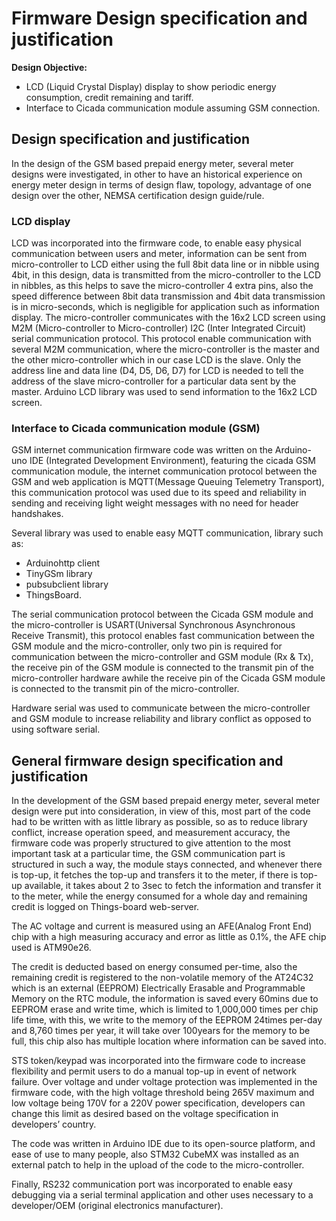 # Firmware Design specification and justification

**Design Objective:**

- LCD (Liquid Crystal Display) display to show periodic energy consumption, credit remaining and tariff.
- Interface to Cicada communication module assuming GSM connection.

## Design specification and justification

In the design of the GSM based prepaid energy meter, several meter designs were investigated, in other to have an historical experience on energy meter design in terms of design flaw, topology, advantage of one design over the other, NEMSA certification design guide/rule.

### LCD display

LCD was incorporated into the firmware code, to enable easy physical communication between users and meter, information can be sent from micro-controller to LCD either using the full 8bit data line or in nibble using 4bit, in this design, data is transmitted from the micro-controller to the LCD in nibbles, as this helps to save the micro-controller 4 extra pins, also the speed difference between 8bit data transmission and 4bit data transmission is in micro-seconds, which is negligible for application such as information display. The micro-controller communicates with the 16x2 LCD screen using M2M (Micro-controller to Micro-controller) I2C (Inter Integrated Circuit) serial communication protocol. This protocol enable communication with several M2M communication, where the micro-controller is the master and the other micro-controller which in our case LCD is the slave. Only the address line and data line (D4, D5, D6, D7) for LCD is needed to tell the address of the slave micro-controller for a particular data sent by the master. Arduino LCD library was used to send information to the 16x2 LCD screen.

### Interface to Cicada communication module (GSM)

GSM internet communication firmware code was written on the Arduino-uno IDE (Integrated Development Environment), featuring the cicada GSM communication module, the internet communication protocol between the GSM and web application is MQTT(Message Queuing Telemetry Transport), this
communication protocol was used due to its speed and reliability in sending and receiving light weight messages with no need for header handshakes.

Several library was used to enable easy MQTT communication, library such as:

- Arduinohttp client
- TinyGSm library
- pubsubclient library
- ThingsBoard.

The serial communication protocol between the Cicada GSM module and the micro-controller is USART(Universal Synchronous Asynchronous Receive Transmit), this protocol enables fast communication between the GSM module and the micro-controller, only two pin is required for communication between the micro-controller and GSM module (Rx & Tx), the receive pin of the GSM module is connected to the transmit pin of the micro-controller hardware awhile the receive pin of the Cicada GSM module is connected to the transmit pin of the micro-controller.

Hardware serial was used to communicate between the micro-controller and GSM module to increase reliability and library conflict as opposed to using software serial.

## General firmware design specification and justification

In the development of the GSM based prepaid energy meter, several meter design were put into consideration, in view of this, most part of the code had to be written with as little library as possible, so as to reduce library conflict, increase operation speed, and measurement accuracy, the firmware code was properly structured to give attention to the most important task at a particular time, the GSM communication part is structured in such a way, the module stays connected, and whenever there is top-up, it fetches the top-up and transfers it to the meter, if there is top-up available, it takes about 2 to 3sec to fetch the information and transfer it to the meter, while the energy consumed for a whole day and remaining credit is logged on Things-board web-server.

The AC voltage and current is measured using an AFE(Analog Front End) chip with a high measuring accuracy and error as little as 0.1%, the AFE chip used is ATM90e26.

The credit is deducted based on energy consumed per-time, also the remaining credit is registered to the non-volatile memory of the AT24C32 which is an external (EEPROM) Electrically Erasable and Programmable Memory on the RTC module, the information is saved every 60mins due to EEPROM erase and write time, which is limited to 1,000,000 times per chip life time, with this, we write to the memory of the EEPROM 24times per-day and 8,760 times per year, it will take over 100years for the memory to be full, this chip also has multiple location where information can be saved into.

STS token/keypad was incorporated into the firmware code to increase flexibility and permit users to do a manual top-up in event of network failure. Over voltage and under voltage protection was implemented in the firmware code, with the high voltage threshold being 265V maximum and low voltage being 170V for a 220V power specification, developers can change this limit as desired based on the voltage specification in developers’ country.

The code was written in Arduino IDE due to its open-source platform, and ease of use to many people, also STM32 CubeMX was installed as an external patch to help in the upload of the code to the micro-controller.

Finally, RS232 communication port was incorporated to enable easy debugging via a serial terminal application and other uses necessary to a developer/OEM (original electronics manufacturer).
